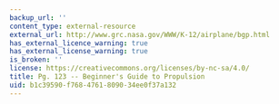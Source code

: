 ```yaml
---
backup_url: ''
content_type: external-resource
external_url: http://www.grc.nasa.gov/WWW/K-12/airplane/bgp.html
has_external_licence_warning: true
has_external_license_warning: true
is_broken: ''
license: https://creativecommons.org/licenses/by-nc-sa/4.0/
title: Pg. 123 -- Beginner's Guide to Propulsion
uid: b1c39590-f768-4761-8090-34ee0f37a132
---
```

